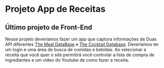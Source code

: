 # Projeto App de Receitas
## Último projeto de Front-End

Nesse projeto deveríamos fazer um app que captura informações de Duas API diferentes [The Meal DataBase](https://www.themealdb.com/) e [The Cocktail Database](https://www.thecocktaildb.com/). Deveríamos ter um login e uma área de busca de comidas e bebidas. Ao selecionar a receita que você quer o site permitirá você controlar a lista de compra de ingredientes e um vídeo do Youtube de como fazer a receita.
